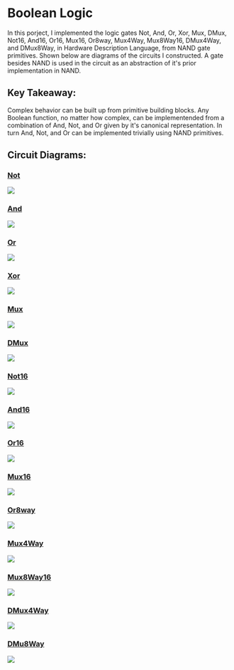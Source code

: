 # Boolean Logic
In this porject, I implemented the logic gates Not, And, Or, Xor, Mux, DMux, Not16, And16, Or16, Mux16, Or8way, Mux4Way, Mux8Way16, DMux4Way, and DMux8Way, in 
Hardware Description Language, from NAND gate primitives. Shown below are diagrams of the circuits I constructed. A gate besides NAND is used in the circuit as an 
abstraction of it's prior implementation in NAND.

## Key Takeaway:
Complex behavior can be built up from primitive building blocks. Any Boolean function, no matter how complex, can be implementended from a combination of And, Not, 
and Or given by it's canonical representation. In turn And, Not, and Or can be implemented trivially using NAND primitives.

## Circuit Diagrams:

### [Not](https://github.com/jordanvieler/The_Elements_of_Computing_Systems/blob/main/Boolean_Logic/Not.hdl)
![](https://github.com/jordanvieler/The_Elements_of_Computing_Systems/blob/main/Boolean_Logic/Images/Not.png)
### [And](https://github.com/jordanvieler/The_Elements_of_Computing_Systems/blob/main/Boolean_Logic/And.hdl)
![](https://github.com/jordanvieler/The_Elements_of_Computing_Systems/blob/main/Boolean_Logic/Images/And.png)
### [Or](https://github.com/jordanvieler/The_Elements_of_Computing_Systems/blob/main/Boolean_Logic/Or.hdl)
![](https://github.com/jordanvieler/The_Elements_of_Computing_Systems/blob/main/Boolean_Logic/Images/Or.png)
### [Xor](https://github.com/jordanvieler/The_Elements_of_Computing_Systems/blob/main/Boolean_Logic/Xor.hdl)
![](https://github.com/jordanvieler/The_Elements_of_Computing_Systems/blob/main/Boolean_Logic/Images/Not.png)
### [Mux](https://github.com/jordanvieler/The_Elements_of_Computing_Systems/blob/main/Boolean_Logic/Mux.hdl)
![](https://github.com/jordanvieler/The_Elements_of_Computing_Systems/blob/main/Boolean_Logic/Images/Not.png)
### [DMux](https://github.com/jordanvieler/The_Elements_of_Computing_Systems/blob/main/Boolean_Logic/DMux.hdl)
![](https://github.com/jordanvieler/The_Elements_of_Computing_Systems/blob/main/Boolean_Logic/Images/Not.png)
### [Not16](https://github.com/jordanvieler/The_Elements_of_Computing_Systems/blob/main/Boolean_Logic/And.hdl)
![](https://github.com/jordanvieler/The_Elements_of_Computing_Systems/blob/main/Boolean_Logic/Images/Not.png)
### [And16](https://github.com/jordanvieler/The_Elements_of_Computing_Systems/blob/main/Boolean_Logic/And.hdl)
![](https://github.com/jordanvieler/The_Elements_of_Computing_Systems/blob/main/Boolean_Logic/Images/Not.png)
### [Or16](https://github.com/jordanvieler/The_Elements_of_Computing_Systems/blob/main/Boolean_Logic/And.hdl)
![](https://github.com/jordanvieler/The_Elements_of_Computing_Systems/blob/main/Boolean_Logic/Images/Not.png)
### [Mux16](https://github.com/jordanvieler/The_Elements_of_Computing_Systems/blob/main/Boolean_Logic/And.hdl)
![](https://github.com/jordanvieler/The_Elements_of_Computing_Systems/blob/main/Boolean_Logic/Images/Not.png)
### [Or8way](https://github.com/jordanvieler/The_Elements_of_Computing_Systems/blob/main/Boolean_Logic/And.hdl)
![](https://github.com/jordanvieler/The_Elements_of_Computing_Systems/blob/main/Boolean_Logic/Images/Not.png)
### [Mux4Way](https://github.com/jordanvieler/The_Elements_of_Computing_Systems/blob/main/Boolean_Logic/And.hdl)
![](https://github.com/jordanvieler/The_Elements_of_Computing_Systems/blob/main/Boolean_Logic/Images/Not.png)
### [Mux8Way16](https://github.com/jordanvieler/The_Elements_of_Computing_Systems/blob/main/Boolean_Logic/And.hdl)
![](https://github.com/jordanvieler/The_Elements_of_Computing_Systems/blob/main/Boolean_Logic/Images/Not.png)
### [DMux4Way](https://github.com/jordanvieler/The_Elements_of_Computing_Systems/blob/main/Boolean_Logic/And.hdl)
![](https://github.com/jordanvieler/The_Elements_of_Computing_Systems/blob/main/Boolean_Logic/Images/Not.png)
### [DMu8Way](https://github.com/jordanvieler/The_Elements_of_Computing_Systems/blob/main/Boolean_Logic/And.hdl)
![](https://github.com/jordanvieler/The_Elements_of_Computing_Systems/blob/main/Boolean_Logic/Images/Not.png)
